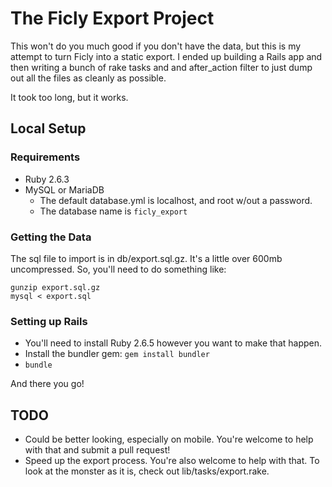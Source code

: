 # The Ficly Export Project

This won't do you much good if you don't have the data, but this is my attempt to turn Ficly into a static export.  I ended up building a Rails app and then writing a bunch of rake tasks and and after_action filter to just dump out all the files as cleanly as possible.

It took too long, but it works.

## Local Setup

### Requirements

* Ruby 2.6.3
* MySQL or MariaDB
  * The default database.yml is localhost, and root w/out a password.
  * The database name is `ficly_export`

### Getting the Data

The sql file to import is in db/export.sql.gz.  It's a little over 600mb uncompressed.  So, you'll need to do something like:

```cd db
gunzip export.sql.gz
mysql < export.sql
```

### Setting up Rails

* You'll need to install Ruby 2.6.5 however you want to make that happen.
* Install the bundler gem: `gem install bundler`
* `bundle`

And there you go!

## TODO

* Could be better looking, especially on mobile. You're welcome to help with that and submit a pull request!
* Speed up the export process. You're also welcome to help with that.  To look at the monster as it is, check out lib/tasks/export.rake.
